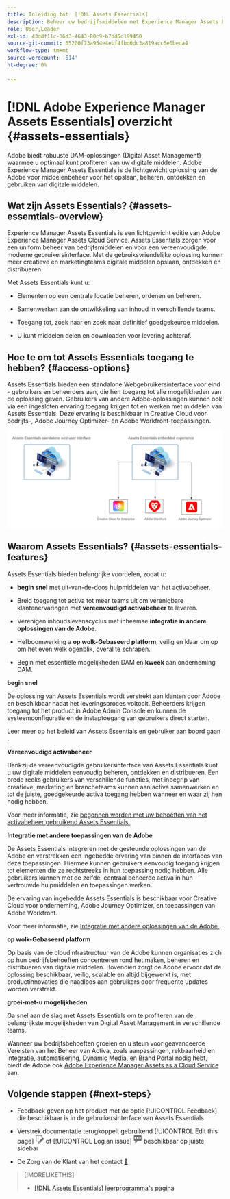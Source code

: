 ```yaml
---
title: Inleiding tot  [!DNL Assets Essentials]
description: Beheer uw bedrijfsmiddelen met Experience Manager Assets Essentials, een lichtgewicht Digital Asset Management-tool die in Experience Cloud toepassingen werkt.
role: User,Leader
exl-id: 43ddf11c-36d3-4643-80c9-b7dd5d199450
source-git-commit: 65200f73a954e4ebf4fbd6dc3a819acc6e0beda4
workflow-type: tm+mt
source-wordcount: '614'
ht-degree: 0%

---
```


# [!DNL Adobe Experience Manager Assets Essentials] overzicht {#assets-essentials}

<!-- TBD: Update this banner to remove Beta label. 
![Banner image for beta docs](assets/do-not-localize/banner-image-beta-docs.png)

-->

Adobe biedt robuuste DAM-oplossingen (Digital Asset Management) waarmee u optimaal kunt profiteren van uw digitale middelen. Adobe Experience Manager Assets Essentials is de lichtgewicht oplossing van de Adobe voor middelenbeheer voor het opslaan, beheren, ontdekken en gebruiken van digitale middelen.

## Wat zijn Assets Essentials? {#assets-essemtials-overview}

Experience Manager Assets Essentials is een lichtgewicht editie van Adobe Experience Manager Assets Cloud Service. Assets Essentials zorgen voor een uniform beheer van bedrijfsmiddelen en voor een vereenvoudigde, moderne gebruikersinterface. Met de gebruiksvriendelijke oplossing kunnen meer creatieve en marketingteams digitale middelen opslaan, ontdekken en distribueren.

Met Assets Essentials kunt u:

* Elementen op een centrale locatie beheren, ordenen en beheren.

* Samenwerken aan de ontwikkeling van inhoud in verschillende teams.

* Toegang tot, zoek naar en zoek naar definitief goedgekeurde middelen.

* U kunt middelen delen en downloaden voor levering achteraf.

## Hoe te om tot Assets Essentials toegang te hebben? {#access-options}

Assets Essentials bieden een standalone Webgebruikersinterface voor eind - gebruikers en beheerders aan, die hen toegang tot alle mogelijkheden van de oplossing geven. Gebruikers van andere Adobe-oplossingen kunnen ook via een ingesloten ervaring toegang krijgen tot en werken met middelen van Assets Essentials. Deze ervaring is beschikbaar in Creative Cloud voor bedrijfs-, Adobe Journey Optimizer- en Adobe Workfront-toepassingen.

![ Integraties met andere oplossingen ](assets/assets-essentials-integration.svg)

## Waarom Assets Essentials? {#assets-essentials-features}

Assets Essentials bieden belangrijke voordelen, zodat u:

* **begin snel** met uit-van-de-doos hulpmiddelen van het activabeheer.

* Breid toegang tot activa tot meer teams uit om verenigbare klantenervaringen met **vereenvoudigd activabeheer** te leveren.

* Verenigen inhoudslevenscyclus met inheemse **integratie in andere oplossingen van de Adobe**.

* Hefboomwerking a **op wolk-Gebaseerd platform**, veilig en klaar om op om het even welk ogenblik, overal te schrapen.

* Begin met essentiële mogelijkheden DAM en **kweek** aan onderneming DAM.

**begin snel**

De oplossing van Assets Essentials wordt verstrekt aan klanten door Adobe en beschikbaar nadat het leveringsproces voltooit. Beheerders krijgen toegang tot het product in Adobe Admin Console en kunnen de systeemconfiguratie en de instaptoegang van gebruikers direct starten.

Leer meer op het beleid van Assets Essentials [ en gebruiker aan boord gaan ](deploy-administer.md).

**Vereenvoudigd activabeheer**

Dankzij de vereenvoudigde gebruikersinterface van Assets Essentials kunt u uw digitale middelen eenvoudig beheren, ontdekken en distribueren. Een brede reeks gebruikers van verschillende functies, met inbegrip van creatieve, marketing en brancheteams kunnen aan activa samenwerken en tot de juiste, goedgekeurde activa toegang hebben wanneer en waar zij hen nodig hebben.

Voor meer informatie, zie [ begonnen worden met uw behoeften van het activabeheer gebruikend Assets Essentials ](get-started.md).

**Integratie met andere toepassingen van de Adobe**

De Assets Essentials integreren met de gesteunde oplossingen van de Adobe en verstrekken een ingebedde ervaring van binnen de interfaces van deze toepassingen. Hiermee kunnen gebruikers eenvoudig toegang krijgen tot elementen die ze rechtstreeks in hun toepassing nodig hebben. Alle gebruikers kunnen met de zelfde, centraal beheerde activa in hun vertrouwde hulpmiddelen en toepassingen werken.

De ervaring van ingebedde Assets Essentials is beschikbaar voor Creative Cloud voor onderneming, Adobe Journey Optimizer, en toepassingen van Adobe Workfront.

Voor meer informatie, zie [ Integratie met andere oplossingen van de Adobe ](integration.md).

**op wolk-Gebaseerd platform**

Op basis van de cloudinfrastructuur van de Adobe kunnen organisaties zich op hun bedrijfsbehoeften concentreren rond het maken, beheren en distribueren van digitale middelen. Bovendien zorgt de Adobe ervoor dat de oplossing beschikbaar, veilig, scalable en altijd bijgewerkt is, met productinnovaties die naadloos aan gebruikers door frequente updates worden verstrekt.

**groei-met-u mogelijkheden**

Ga snel aan de slag met Assets Essentials om te profiteren van de belangrijkste mogelijkheden van Digital Asset Management in verschillende teams.

Wanneer uw bedrijfsbehoeften groeien en u steun voor geavanceerde Vereisten van het Beheer van Activa, zoals aanpassingen, rekbaarheid en integratie, automatisering, Dynamic Media, en Brand Portal nodig hebt, biedt de Adobe ook [ Adobe Experience Manager Assets as a Cloud Service ](https://experienceleague.adobe.com/docs/experience-manager-cloud-service/content/assets/home.html?lang=en) aan.


## Volgende stappen {#next-steps}

* Feedback geven op het product met de optie [!UICONTROL Feedback] die beschikbaar is in de gebruikersinterface van Assets Essentials

* Verstrek documentatie terugkoppelt gebruikend [!UICONTROL Edit this page] ![ uitgeeft de pagina ](assets/do-not-localize/edit-page.png) of [!UICONTROL Log an issue] ![ creeer een kwestie GitHub ](assets/do-not-localize/github-issue.png) beschikbaar op juiste sidebar

* De Zorg van de Klant van het contact [&#128279;](https://experienceleague.adobe.com/?support-solution=General#support)


>[!MORELIKETHIS]
>
>* [[!DNL Assets Essentials]  leerprogramma&#39;s pagina ](https://experienceleague.adobe.com/docs/experience-manager-learn/assets-essentials/overview.html?lang=en)
